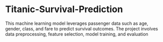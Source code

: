 # Titanic-Survival-Prediction
This machine learning model leverages passenger data such as age, gender, class, and fare to predict survival outcomes. The project involves data preprocessing, feature selection, model training, and evaluation
